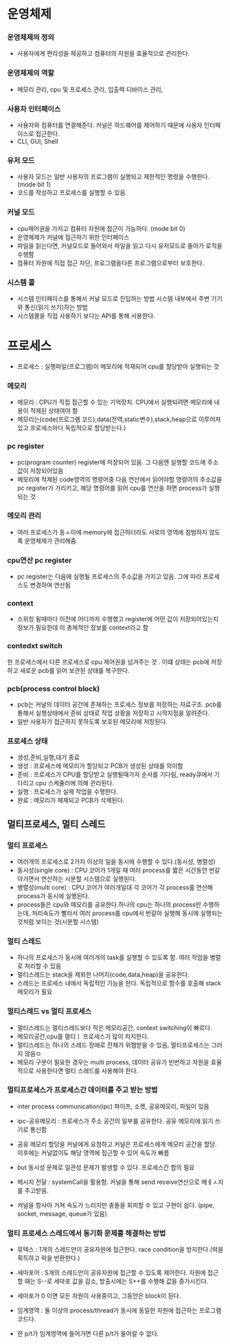 # 운영체제

### 운영체제의 정의
- 사용자에게 편리성을 제공하고 컴퓨터의 자원을 효율적으로 관리한다.

### 운영체제의 역할
- 메모리 관리, cpu 및 프로세스 관리, 입출력 디바이스 관리,

### 사용자 인터페이스
- 사용자와 컴퓨터를 연결해준다. 커널은 하드웨어를 제어하기 때문에 사용자 인터페이스로 접근한다.
- CLI, GUI, Shell

### 유저 모드
- 사용자 모드는 일반 사용자의 프로그램이 실행되고 제한적인 명령을 수행한다. (mode bit 1)
- 코드를 작성하고 프로세스를 실행할 수 있음

### 커널 모드 
- cpu제어권을 가지고 컴퓨터 자원에 접근이 가능하다. (mode bit 0)
- 운영체제가 커널에 접근하기 위한 인터페이스
- 파일을 읽는다면, 커널모드로 들어와서 파일을 읽고 다시 유저모드로 돌아가 로직을 수행함
- 컴퓨터 자원에 직접 접근 차단, 프로그램을다른 프로그램으로부터 보호한다.

### 시스템 콜
- 시스템 인터페이스를 통해서 커널 모드로 진입하는 방법 시스템 내부에서 주변 기기와 통신(읽기 쓰기)하는 방법
- 시스템콜을 직접 사용하기 보다는 API를 통해 사용한다.

# 프로세스
- 프로세스 : 실행파일(프로그램)이 메모리에 적재되어 cpu를 할당받아 실행되는 것

### 메모리
- 메모리 :  CPU가 직접 접근할 수 있는 기억장치. CPU에서 실행되려면 메모리에 내용이 적재된 상태여야 함
- 메모리는(code(프로그램 코드),data(전역,static변수),stack,heap으로 이루어져 있고 프로세스마다 독립적으로 할당받는다.)

### pc register
- pc(program counter) register에 저장되어 있음. 그 다음엔 실행할 코드에 주소값이 저장되어있음
- 메모리에 적제된 code영역의 명령어중 다음 연산에서 읽어야할 명령어의 주소값을 pc register가 가리키고, 해당 명령어를 읽어 cpu를 연산을 하면 process가 실행되는 것

### 메모리 관리
- 여러 프로세스가 동ㅅ이에 memory에 접근하더라도 서로의 영역에 침범하지 않도록 운영체제가 관리해줌

### cpu연산 pc register
- pc register는 다음에 실행될 프로세스의 주소값을 가지고 있음. 그에 따라 프로세스도 변경하며 연산됨

### context
- 스위칭 될때마다 이전에 어디까지 수행했고 register에 어떤 값이 저장되어있는지 정보가 필요한데 이 총체적인 정보를 context라고 함

### contedxt switch
한 프로세스에서 다른 프로세스로 cpu 제어권을 넘겨주는 것 . 이떄 상태는 pcb에 저장하고 새로운 pcb를 읽어 보관된 상태를 복구한다.

### pcb(process control block)
- pcb는 커널의 데이터 공간에 존재하는 프로세스 정보를 저장하는 자료구조. pcb를 통해서 실행상태에서 준비 상태로 작업 상황을 저장하고 시작지점을 알려준다.
- 일반 사용자가 접근하지 못하도록 보호된 메모리에 저장된다.

### 프로세스 상태
- 생성,준비,실행,대기 종료
- 생성 : 프로세스에 메모리가 할당되고 PCB가 생성된 상태를 의미함
- 준비 : 프로세스가 CPU를 할당받고 실행될때가지 순서를 기다림, ready큐에서 기다리고 cpu 스케쥴러에 의해 관리된다.
- 실행 : 프로세스가 실제 작업을 수행한다.
- 완료 : 메모리가 헤재되고 PCB가 삭제된다.

## 멀티프로세스, 멀티 스레드

### 멀티 프로세스
- 여러개의 프로세스로 2가지 이상의 일을 동시에 수행할 수 있다.(동시성, 병렬성)
- 동시성(single core) : CPU 코어가 1개일 때 여러 process를 짧은 시간동안 번갈아가면서 연산하는 시분할 시스템으로 실행된다.
- 병렬성(multi core) : CPU 코어가 여러개일대 각 코어가 각 process를 연산해 process가 동시에 실행된다.
- process들은 cpu와 메모리를 공유한다.하나의 cpu는 하나의 process만 수행하는데,
처리속도가 빨라서 여러 process를 cpu에서 번갈아 실행해 동시에 실행되는 것처럼 보이는 것(시분할 시스템)

### 멀티 스레드
- 하나의 프로세스가 동시에 여러개의 task를 실행할 수 있도록 함. 여러 작업을 병렬로 처리할 수 있음
- 멀티스레드는 stack을 제외한 나머지(code,data,heap)을 공유한다.
- 스레드는 프로세스 내에서 독립적인 기능을 한다. 독립적으로 함수를 호출해 stack 메모리가 필요

### 멀티스레드 vs 멀티 프로세스
- 멀티스레드는 멀티스레드보다 적은 메모리공간, context switching이 빠르다.
- 메모리공간,cpu를 멀티ㅣ 프로세스가 많이 차지한다.
- 멀티스레드는 하나의 스레드 장애로 전체가 위협받을 수 있음, 멀티프로세스는 그러지 않음ㅁ
- 메모리 구분이 필요한 경우는 multi process, 데이터 공유가 빈번하고 자원을 효율적으로 사용한다면 멀티 스레드를 사용해야 한다.

### 멀티프로세스가 프로세스간 데이터를 주고 받는 방법
- inter process communication(ipc) 파이프, 소켓, 공유메모리, 파일이 있음
- ipc-공유메모리 : 프로세스가 주소 공간의 일부를 공유한다. 공유 메모리에 읽기 쓰기로 통신함
- 공유 메모리 할당을 커널에게 요청하고 커널은 프로세스에게 메모리 공간을 할당. 이후에는 커널없이도 해당 영역에 접근할 수 있어 속도가 빠름
- but 동시성 문제로 일관성 문제가 발생할 수 있다. 프로세스간 합의 필요

- 메시지 전달 : systemCall을 활용함. 커널을 통해 send receive연산으로 메ㅔㅅ지를 주고받음.
- 커널을 항사아 거쳐 속도가 느리지만 충돌을 회피할 수 있고 구현이 쉽다. (pipe, socket, message, queue가 있음)

### 멀티 프로세스 스레드에서 동기화 문제를 해결하는 방법
- 뮤텍스 : 1개의 스레드만이 공유자원에 접근한다. race condition을 방지한다.(락을 획득하고 락을 반환한다.)
- 세마포어 : S개의 스레드만이 공유자원에 접근할 수 있도록 제어한다. 자원에 접근할 때는 S--로
세마포 값을 감소, 방출시에는 S++를 수행해 값을 증가시킨다. 
- 세마포가 0 이면 모든 자원이 사용중이고, 그동안은 block이 된다.

- 임계영역 : 둘 이상의 process/thread가 동시에 동일한 자원에 접근하는 프로그램 코드다.
- 한 p/t가 임계영역에 들어가면 다른 p/t가 들어갈 수 없다.